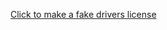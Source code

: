 <a href="https://github.com/hapev/FakeIDMaker/blob/master/FakeIDMaker.jar?raw=true">Click to make a fake drivers license</a>

